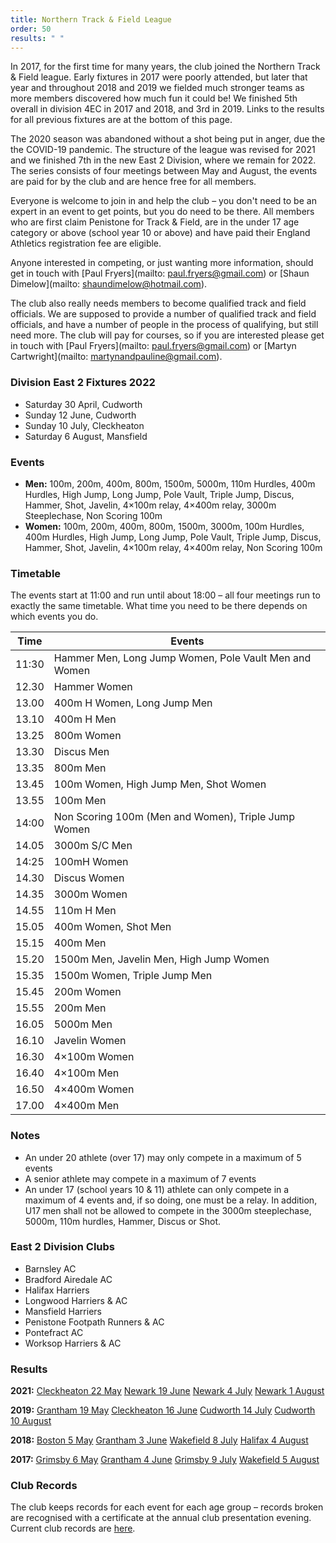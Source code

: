 ```yaml
---
title: Northern Track & Field League
order: 50
results: " "
---
```

In 2017, for the first time for many years, the club joined the Northern Track &amp; Field league. Early fixtures in 2017 were poorly attended, but later that year and throughout 2018 and 2019 we fielded much stronger teams as more members discovered how much fun it could be!  We finished 5th overall in division 4EC in 2017 and 2018, and 3rd in 2019. Links to the results for all previous fixtures are at the bottom of this page.



The 2020 season was abandoned without a shot being put in anger, due the the COVID-19 pandemic.  The structure of the league was revised for 2021 and we finished 7th in the new East 2 Division, where we remain for 2022. The series consists of four meetings between May and August, the events are paid for by the club and are hence free for all members.



Everyone is welcome to join in and help the club &ndash; you don't need to be an expert in an event to get points, but you do need to be there. All members who are first claim Penistone for Track &amp; Field, are in the under 17 age category or above (school year 10 or above) and have paid their England Athletics registration fee are eligible.



Anyone interested in competing, or just wanting more information, should get in touch with [Paul Fryers](mailto: paul.fryers@gmail.com) or [Shaun Dimelow](mailto: shaundimelow@hotmail.com).



The club also really needs members to become qualified track and field officials. We are supposed to provide a number of qualified track and field officials, and have a number of people in the process of qualifying, but still need more. The club will pay for courses, so if you are interested please get in touch with [Paul Fryers](mailto: paul.fryers@gmail.com) or [Martyn Cartwright](mailto: martynandpauline@gmail.com).



### Division East 2 Fixtures 2022



- Saturday 30 April, Cudworth
- Sunday 12 June, Cudworth
- Sunday 10 July, Cleckheaton
- Saturday 6 August, Mansfield



### Events



- **Men:** 100m, 200m, 400m, 800m, 1500m, 5000m, 110m Hurdles, 400m Hurdles, High Jump, Long Jump, Pole Vault, Triple Jump, Discus, Hammer, Shot, Javelin, 4&times;100m relay, 4&times;400m relay, 3000m Steeplechase, Non Scoring 100m
- **Women:** 100m, 200m, 400m, 800m, 1500m, 3000m, 100m Hurdles, 400m Hurdles, High Jump, Long Jump, Pole Vault, Triple Jump, Discus, Hammer, Shot, Javelin, 4&times;100m relay, 4&times;400m relay, Non Scoring 100m



### Timetable



The events start at 11:00 and run until about 18:00 &ndash; all four meetings run to exactly the same timetable. What time you need to be there depends on which events you do.



| Time | Events |
| - | - |
| 11:30 | Hammer Men, Long Jump Women, Pole Vault Men and Women |
| 12.30 | Hammer Women |
| 13.00 | 400m H Women, Long Jump Men |
| 13.10 | 400m H Men |
| 13.25 | 800m Women |
| 13.30 | Discus Men |
| 13.35 | 800m Men |
| 13.45 | 100m Women, High Jump Men, Shot Women |
| 13.55 | 100m Men |
| 14:00 | Non Scoring 100m (Men and Women), Triple Jump Women |
| 14.05 | 3000m S/C Men |
| 14:25 | 100mH Women |
| 14.30 | Discus Women |
| 14.35 | 3000m Women |
| 14.55 | 110m H Men |
| 15.05 | 400m Women, Shot Men |
| 15.15 | 400m Men |
| 15.20 | 1500m Men, Javelin Men, High Jump Women |
| 15.35 | 1500m Women, Triple Jump Men |
| 15.45 | 200m Women |
| 15.55 | 200m Men |
| 16.05 | 5000m Men |
| 16.10 | Javelin Women |
| 16.30 | 4&times;100m Women |
| 16.40 | 4&times;100m Men |
| 16.50 | 4&times;400m Women |
| 17.00 | 4&times;400m Men |



### Notes



- An under 20 athlete (over 17) may only compete in a maximum of 5 events
- A senior athlete may compete in a maximum of 7 events
- An under 17 (school years 10 &amp; 11) athlete can only compete in a maximum of 4 events and, if so doing, one must be a relay. In addition, U17 men shall not be allowed to compete in the 3000m steeplechase, 5000m, 110m hurdles, Hammer, Discus or Shot.




### East 2 Division Clubs



- Barnsley AC
- Bradford Airedale AC
- Halifax Harriers
- Longwood Harriers &amp; AC
- Mansfield Harriers
- Penistone Footpath Runners &amp; AC
- Pontefract AC
- Worksop Harriers &amp; AC




### Results



**2021:**
[Cleckheaton 22 May](http://pfrac.co.uk/wp-content/uploads/2021/07/2021-NA-Event-1-results.pdf)
[Newark 19 June](http://pfrac.co.uk/wp-content/uploads/2021/07/2021-NA-Event-2-results.pdf)
[Newark 4 July](http://pfrac.co.uk/wp-content/uploads/2021/07/2021-NA-Event-3-results.pdf)
[Newark 1 August](http://pfrac.co.uk/wp-content/uploads/2022/02/2021-NA-Event-4-results.pdf)



**2019:**
[Grantham 19 May](http://pfrac.co.uk/wp-content/uploads/2019/06/2019-NA-Event-1-results.pdf)
[Cleckheaton 16 June](http://pfrac.co.uk/wp-content/uploads/2019/07/2019-NA-Event-2-results.pdf)
[Cudworth 14 July](http://pfrac.co.uk/wp-content/uploads/2019/07/2019-NA-Event-3-results.pdf)
[Cudworth 10 August](http://pfrac.co.uk/wp-content/uploads/2020/02/2019-NA-Event-4-results.pdf)



**2018:**
[Boston 5 May](http://thepowerof10.info/results/results.aspx?meetingid=234500)
[Grantham 3 June](https://thepowerof10.info/results/results.aspx?meetingid=234501)
[Wakefield 8 July](http://thepowerof10.info/results/results.aspx?meetingid=234502)
[Halifax 4 August](https://thepowerof10.info/results/results.aspx?meetingid=234503)



**2017:**
[Grimsby 6 May](http://thepowerof10.info/results/results.aspx?meetingid=189129)
[Grantham 4 June](http://thepowerof10.info/results/results.aspx?meetingid=189127)
[Grimsby 9 July](http://thepowerof10.info/results/results.aspx?meetingid=189128)
[Wakefield 5 August](http://thepowerof10.info/results/results.aspx?meetingid=189130)




### Club Records



The club keeps records for each event for each age group &ndash; records broken are recognised with a certificate at the annual club presentation evening.  Current club records are [here](http://results.pfrac.co.uk/Records/).
